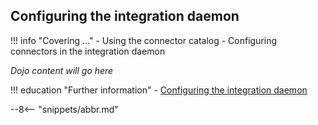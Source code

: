 <!-- SPDX-License-Identifier: CC-BY-4.0 -->
<!-- Copyright Contributors to the Egeria project. -->

## Configuring the integration daemon

!!! info "Covering ..."
    - Using the connector catalog
    - Configuring connectors in the integration daemon

*Dojo content will go here*

!!! education "Further information"
    - [Configuring the integration daemon](/guides/admin/servers/configuring-an-integration-daemon)


--8<-- "snippets/abbr.md"